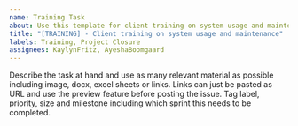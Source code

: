 ```yaml
---
name: Training Task
about: Use this template for client training on system usage and maintenance
title: "[TRAINING] - Client training on system usage and maintenance"
labels: Training, Project Closure
assignees: KaylynFritz, AyeshaBoomgaard
---
```


Describe the task at hand and use as many relevant material as possible including image, docx, excel sheets or links. Links can just be pasted as URL and use the preview feature before posting the issue. Tag label, priority, size and milestone including which sprint this needs to be completed.